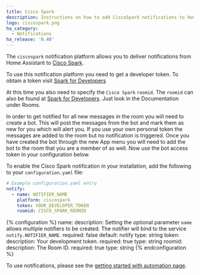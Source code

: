 ```yaml
---
title: Cisco Spark
description: Instructions on how to add CiscoSpark notifications to Home Assistant.
logo: ciscospark.png
ha_category:
  - Notifications
ha_release: '0.40'
---
```


The `ciscospark` notification platform allows you to deliver notifications from Home Assistant to [Cisco Spark](https://ciscospark.com/).

To use this notification platform you need to get a developer token. To obtain a token visit [Spark for Developers](https://developer.ciscospark.com/index.html)

At this time you also need to specify the `Cisco Spark` `roomid`. The `roomid` can also be found at [Spark for Developers](https://developer.ciscospark.com/index.html). Just look in the Documentation under Rooms. 

In order to get notified for all new messages in the room you will need to create a bot. This will post the messages from the bot and mark them as new for you which will alert you. If you use your own personal token the messages are added to the room but no notification is triggered. 
Once you have created the bot through the new App menu you will need to add the bot to the room that you are a member of as well. Now use the bot access token in your configuration below.

To enable the Cisco Spark notification in your installation, add the following to your `configuration.yaml` file:

```yaml
# Example configuration.yaml entry
notify:
  - name: NOTIFIER_NAME
    platform: ciscospark
    token: YOUR_DEVELOPER_TOKEN
    roomid: CISCO_SPARK_ROOMID
```

{% configuration %}
name:
  description: Setting the optional parameter `name` allows multiple notifiers to be created. The notifier will bind to the service `notify.NOTIFIER_NAME`.
  required: false
  default: notify
  type: string
token:
  description: Your development token.
  required: true
  type: string
roomid:
  description: The Room ID.
  required: true
  type: string
{% endconfiguration %}

To use notifications, please see the [getting started with automation page](/getting-started/automation/).
